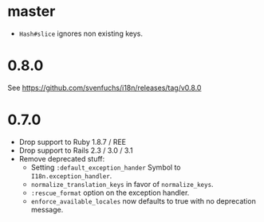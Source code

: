 # master

* `Hash#slice` ignores non existing keys.

# 0.8.0

See https://github.com/svenfuchs/i18n/releases/tag/v0.8.0

# 0.7.0

* Drop support to Ruby 1.8.7 / REE
* Drop support to Rails 2.3 / 3.0 / 3.1
* Remove deprecated stuff:
  - Setting `:default_exception_hander` Symbol to `I18n.exception_handler`.
  - `normalize_translation_keys` in favor of `normalize_keys`.
  - `:rescue_format` option on the exception handler.
  - `enforce_available_locales` now defaults to true with no deprecation message.
